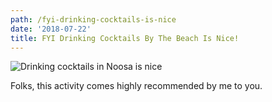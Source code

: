 ```yaml
---
path: /fyi-drinking-cocktails-is-nice
date: '2018-07-22'
title: FYI Drinking Cocktails By The Beach Is Nice!
---
```

![Drinking cocktails in Noosa is nice](/assets/img_0486-min.jpg)

Folks, this activity comes highly recommended by me to you.
